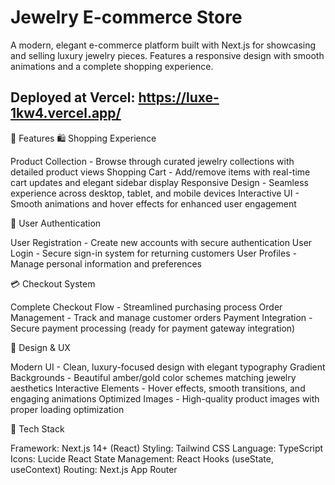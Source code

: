# Jewelry E-commerce Store
A modern, elegant e-commerce platform built with Next.js for showcasing and selling luxury jewelry pieces. Features a responsive design with smooth animations and a complete shopping experience.

## Deployed at Vercel: https://luxe-1kw4.vercel.app/

🌟 Features
🛍️ Shopping Experience

Product Collection - Browse through curated jewelry collections with detailed product views
Shopping Cart - Add/remove items with real-time cart updates and elegant sidebar display
Responsive Design - Seamless experience across desktop, tablet, and mobile devices
Interactive UI - Smooth animations and hover effects for enhanced user engagement

🔐 User Authentication

User Registration - Create new accounts with secure authentication
User Login - Secure sign-in system for returning customers
User Profiles - Manage personal information and preferences

💳 Checkout System

Complete Checkout Flow - Streamlined purchasing process
Order Management - Track and manage customer orders
Payment Integration - Secure payment processing (ready for payment gateway integration)

🎨 Design & UX

Modern UI - Clean, luxury-focused design with elegant typography
Gradient Backgrounds - Beautiful amber/gold color schemes matching jewelry aesthetics
Interactive Elements - Hover effects, smooth transitions, and engaging animations
Optimized Images - High-quality product images with proper loading optimization

🚀 Tech Stack

Framework: Next.js 14+ (React)
Styling: Tailwind CSS
Language: TypeScript
Icons: Lucide React
State Management: React Hooks (useState, useContext)
Routing: Next.js App Router
